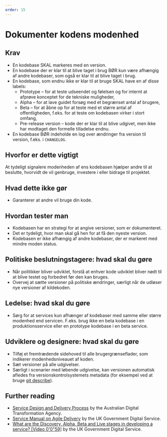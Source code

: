 ```yaml
---
order: 15
---
```


# Dokumenter kodens modenhed

## Krav

* En kodebase SKAL markeres med en version.
* En kodebase der er klar til at blive taget i brug BØR kun være afhængig af andre kodebaser, som også er klar til at blive taget i brug.
* En kodebase, som endnu ikke er klar til at bruge SKAL have en af disse labels:
  * Prototype – for at teste udseendet og følelsen og for internt at afprøve konceptet for de tekniske muligheder,
  * Alpha – for at lave guidet forsøg med et begrænset antal af brugere,
  * Beta – for at åbne op for at teste med et større antal af offentligheden, f.eks. for at teste om kodebasen virker i stort omfang,
  * Pre-release version – kode der er klar til at blive udgivet, men ikke har modtaget den formelle tilladelse endnu.
* En kodebase BØR indeholde en log over ændringer fra version til version, f.eks. i `CHANGELOG`.

## Hvorfor er dette vigtigt

At tydeligt signalere modenheden af ens kodebasen hjælper andre til at beslutte, hvorvidt de vil genbruge, investere i eller bidrage til projektet.

## Hvad dette ikke gør

* Garanterer at andre vil bruge din kode.

## Hvordan tester man

* Kodebasen har en strategi for at angive versioner, som er dokumenteret.
* Det er tydeligt, hvor man skal gå hen for at få den nyeste version.
* Kodebasen er ikke afhængig af andre kodebaser, der er markeret med mindre moden status.

## Politiske beslutningstagere: hvad skal du gøre

* Når politikker bliver udviklet, forstå at enhver kode udviklet bliver nødt til at blive testet og forbedret før den kan bruges.
* Overvej at sætte versioner på politiske ændringer, særligt når de udløser nye versioner af kildekoden.

## Ledelse: hvad skal du gøre

* Sørg for at services kun afhænger af kodebaser med samme eller større modenhed end servicen. F.eks. brug ikke en beta kodebase i en produktionsservice eller en prototype kodebase i en beta service.

## Udviklere og designere: hvad skal du gøre

* Tilføj et fremtrædende sidehoved til alle brugergrænseflader, som indikerer modenhedsniveauet af koden.
* Sæt versioner på alle udgivelser.
* Særligt i scenarier med løbende udgivelse, kan versionen automatisk afledes fra versionskontrolsystemets metadata (for eksempel ved at bruge [git describe](https://git-scm.com/docs/git-describe)).

## Further reading

* [Service Design and Delivery Process](https://guides.service.gov.au/topics/service-design-delivery-process/) by the Australian Digital Transformation Agency.
* [Service Manual on Agile Delivery](https://www.gov.uk/service-manual/agile-delivery) by the UK Government Digital Service.
* [What are the Discovery, Alpha, Beta and Live stages in developing a service? [Video 0'0"59]](https://www.youtube.com/watch?v=_cyI7DMhgYc) by the UK Government Digital Service.
